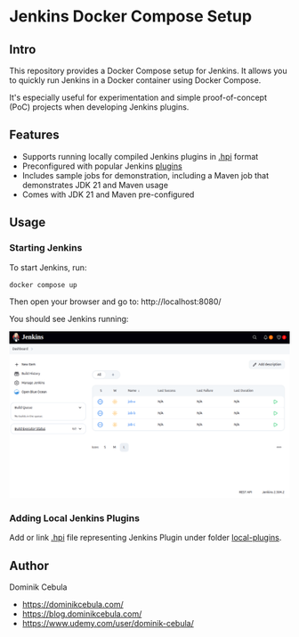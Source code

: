 # Jenkins Docker Compose Setup

## Intro

This repository provides a Docker Compose setup for Jenkins. It allows you to quickly run Jenkins in a Docker container
using Docker Compose.

It's especially useful for experimentation and simple proof-of-concept (PoC) projects when developing Jenkins plugins.

## Features

* Supports running locally compiled Jenkins plugins in [.hpi](https://wiki.jenkins.io/display/JENKINS/Plugin+Structure)
  format
* Preconfigured with popular Jenkins [plugins](plugins/plugins.txt)
* Includes sample jobs for demonstration, including a Maven job that demonstrates JDK 21 and Maven usage
* Comes with JDK 21 and Maven pre-configured

## Usage

### Starting Jenkins

To start Jenkins, run:

```bash
docker compose up
```

Then open your browser and go to: http://localhost:8080/

You should see Jenkins running:

![jenkins.png](docs/jenkins.png)

### Adding Local Jenkins Plugins

Add or link [.hpi](https://wiki.jenkins.io/display/JENKINS/Plugin+Structure) file representing Jenkins Plugin under
folder [local-plugins](local-plugins).

## Author

Dominik Cebula

* https://dominikcebula.com/
* https://blog.dominikcebula.com/
* https://www.udemy.com/user/dominik-cebula/
